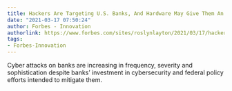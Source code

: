 ```yaml
---
title: Hackers Are Targeting U.S. Banks, And Hardware May Give Them An Open Door
date: "2021-03-17 07:50:24"
author: Forbes - Innovation
authorlink: https://www.forbes.com/sites/roslynlayton/2021/03/17/hackers-are-targeting-us-banks-and-hardware-may-give-them-an-open-door/
tags:
- Forbes-Innovation
---
```

Cyber attacks on banks are increasing in frequency, severity and sophistication despite banks’ investment in cybersecurity and  federal policy efforts intended to mitigate them.